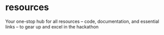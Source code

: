 # resources
Your one-stop hub for all resources – code, documentation, and essential links – to gear up and excel in the hackathon
